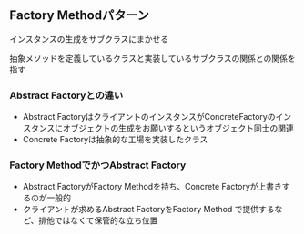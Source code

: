 ## Factory Methodパターン
インスタンスの生成をサブクラスにまかせる

抽象メソッドを定義しているクラスと実装しているサブクラスの関係との関係を指す

### Abstract Factoryとの違い
- Abstract FactoryはクライアントのインスタンスがConcreteFactoryのインスタンスにオブジェクトの生成をお願いするというオブジェクト同士の関連
- Concrete Factoryは抽象的な工場を実装したクラス


### Factory MethodでかつAbstract Factory
- Abstract FactoryがFactory Methodを持ち、Concrete Factoryが上書きするのが一般的
- クライアントが求めるAbstract FactoryをFactory Method	で提供するなど、排他ではなくて保管的な立ち位置